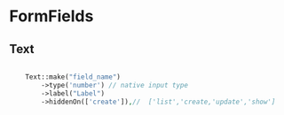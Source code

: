 # FormFields

## Text

```php

    Text::make("field_name")
        ->type('number') // native input type
        ->label("Label")
        ->hiddenOn(['create']),//  ['list','create,'update','show']
```

